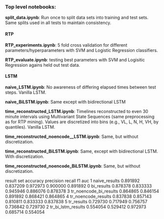 ### Top level notebooks:

**split_data.ipynb**: Run once to split data sets into training and test sets. Same splits used in all tests to maintain consistency.

#### RTP

**RTP_experiments.ipynb**: 5 fold cross validation for different parameters/hyperparameters with SVM and Logistic Regression classifiers.

**RTP_evaluate.ipynb**: testing best parameters with SVM and Logisitic Regression agains held out test data.

#### LSTM

**naive_LSTM.ipynb**: No awareness of differing elapsed times between test steps. Vanilla LSTM.

**naive_BiLSTM.ipynb**: Same except with bidirectional LSTM

**time_reconstructed_LSTM.ipynb**: Timelines reconstructed to even 30 minute intervals using Multivariant State Sequences (same preprocessing as for RTP mining). Values are discretized into bins (e.g., VL, L, N, H, VH, by quantiles). Vanilla LSTM.

**time_reconstructed_noencode__LSTM.ipynb**: Same, but without discretization.

**time_reconstructed_BiLSTM.ipynb**: Same, except with bidirectional LSTM. With discretization.

**time_reconstructed_noencode_BiLSTM.ipynb**: Same, but without discretization.

result set	accuracy	precision	recall	f1	auc
1	naive_results	0.891892	0.837209	0.972973	0.900000	0.891892
0	bi_results	0.878378	0.833333	0.945946	0.886076	0.878378
3	tr_noencode_bi_results	0.864865	0.846154	0.891892	0.868421	0.864865
4	tr_noencode_results	0.837838	0.857143	0.810811	0.833333	0.837838
5	tr_results	0.729730	0.717949	0.756757	0.736842	0.729730
2	tr_bi_lstm_results	0.554054	0.529412	0.972973	0.685714	0.554054
